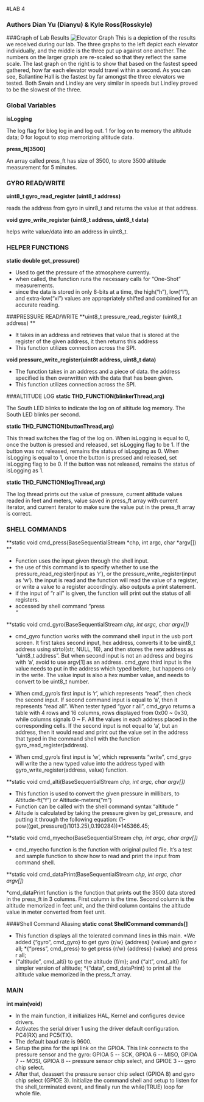 #LAB 4
### Authors Dian Yu (Dianyu) & Kyle Ross(Rosskyle)

###Graph of Lab Results
![Elevator Graph](http://imgur.com/HI943ao.png)
This is a depiction of the results we received during our lab. The three graphs to the left depict each elevator individually, and the middle is the three put up against one another. The numbers on the larger graph are re-scaled so that they reflect the same scale. The last graph on the right is to show that based on the fastest speed gathered, how far each elevator would travel within a second. As you can see, Ballantine Hall is the fastest by far amongst the three elevators we tested. Both Swain and Lindley are very similar in speeds but Lindley proved to be the slowest of the three. 


### Global Variables
**isLogging**

The log flag for blog log in and log out. 1 for log on to memory the altitude data; 0 for logout to stop memorizing altitude data. 

**press_ft[3500]**

An array called press_ft has size of 3500, to store 3500 altitude measurement for 5 minutes.

### GYRO READ/WRITE
**uint8_t gyro_read_register (uint8_t address)**

reads the address from gyro in uinr8_t and returns the value at that address.


**void gyro_write_register (uint8_t address, uint8_t data)**

helps write value/data into an address in uint8_t.



### HELPER FUNCTIONS
**static double get_pressure()**
* Used to get the pressure of the atmosphere currently.
* when called, the function runs the necessary calls for “One-Shot” measurements.
* since the data is stored in only 8-bits at a time, the high(“h”), low(“l”), and extra-low(“xl”) values are appropriately shifted and combined for an accurate reading.


###PRESSURE READ/WRITE
**uint8_t pressure_read_register (uint8_t address) **
* It takes in an address and retrieves that value that is stored at the register of the given address, it then returns this address
* This function utilizes connection across the SPI.



**void pressure_write_register(uint8t address, uint8_t data)**
* The function takes in an address and a piece of data. the address specified is then overwritten with the data that has been given.
* This function utilizes connection across the SPI.


###ALTITUDE LOG 
**static THD_FUNCTION(blinkerThread,arg)**

The South LED blinks to indicate the log on of altitude log memory. The South LED blinks per second.

**static THD_FUNCTION(buttonThread,arg)**

This thread switches the flag of the log on. When isLogging is equal to 0, once the button is pressed and released, set isLogging flag to be 1. If the button was not released, remains the status of isLogging as 0. When isLogging is equal to 1, once the button is pressed and released, set isLogging flag to be 0. If the button was not released, remains the status of isLogging as 1. 

**static THD_FUNCTION(logThread,arg)**

The log thread prints out the value of pressure, current altitude values readed in feet and meters, value saved in press_ft array with current iterator, and current iterator to make sure the value put in the press_ft array is correct.
 

### SHELL COMMANDS
**static void cmd_press(BaseSequentialStream *chp, int argc, char *argv[]) **
* Function uses the input given through the shell input.
* the use of this command is to specify whether to use the pressure_read_register(input as ‘r’), or the pressure_write_register(input as ‘w’). the input is read and the function will read the value of a register, or write a value to a register accordingly. also outputs a print statement.
* if the input of  “r all” is given, the function will print out the status of all registers.
* accessed by shell command “press <address> <value>”



**static void cmd_gyro(BaseSequentialStream *chp, int argc, char *argv[])**

* cmd_gyro function works with the command shell input in the usb port screen. It first takes second input, hex address, converts it to be uint8_t address using strtol(str, NULL, 16), and then stores the new address as “uint8_t address”. But when second input is not an address and begins with ‘a’, avoid to use argv[1] as an address. cmd_gyro third input is the value needs to put in the address which typed before, but happens only in the write. The value input is also a hex number value, and needs to  convert to be uint8_t number.

* When cmd_gyro’s first input is ‘r’, which represents “read”, then check the second input. If second command input is equal to ‘a’, then it represents “read all”. When tester typed “gyor r all”, cmd_gryo returns a table with 4 rows and 16  columns, rows displayed from 0x00 ~ 0x30, while columns signals 0 ~ F. All the values in each address placed in the corresponding cells. If the second input is not equal to ‘a’, but an address, then it would read and print out the value set in the address that typed in the command shell with the function gyro_read_register(address).

* When cmd_gyro’s first input is ‘w’, which represents “write”, cmd_gryo will write the a new typed value into the address typed with gyro_write_register(address, value) function.



**static void cmd_alti(BaseSequentialStream *chp, int argc, char *argv[])**
* This function is used to convert the given pressure in millibars, to Altitude-ft(“f”) or Altitude-meters(”m”)
* Function can be called with the shell command syntax “altitude <f or m>”
* Alitude is calculated by taking the pressure given by get_pressure, and putting it through the following equation:
        (1-pow((get_pressure()/1013.25),0.190284))*145366.45;



**static void cmd_myecho(BaseSequentialStream *chp, int argc, char *argv[])**

* cmd_myecho function is the function with original pulled file. It’s a test and sample function to show how to read and print the input from command shell.

**static void cmd_dataPrint(BaseSequentialStream *chp, int argc, char *argv[])**

*cmd_dataPrint function is the function that prints out the 3500 data stored in the press_ft in 3 columns. First column is the time. Second column is the altitude memorized in feet unit, and the third column contains the altitude value in meter converted from feet unit. 


####Shell Command Aliasing
**static const ShellCommand commands[]**

* This function displays all the tolerated command lines in this main. 
*We added {“gyro”, cmd_gyro} to get gyro {r/w} {address} {value} and gyro r all; 
*{“press”, cmd_press} to get press {r/w} {address} {value} and press r all;
* {“altitude”, cmd_alti} to get the altitude {f/m}; and {“alt”, cmd_alti} for simpler version of altitude; 
*{“data”, cmd_dataPrint} to print all the altitude value memorized in the press_ft array.


### MAIN
**int main(void)**

* In the main function, it initializes HAL, Kernel and configures device drivers.
* Activates the serial driver 1 using the driver default configuration. PC4(RX) and PC5(TX).
* The default baud rate is 9600.
* Setup the pins for the spi link on the GPIOA. This link connects to the pressure sensor and the gyro: GPIOA 5 -- SCK, GPIOA 6 -- MISO, GPIOA 7 -- MOSI, GPIOA 8 -- pressure sensor chip select, and GPIOE 3 -- gyro chip select.
* After that, deassert the pressure sensor chip select (GPIOA 8) and gyro chip select (GPIOE 3). Initialize the command shell and setup to listen for the shell_terminated event, and finally run the while(TRUE) loop for whole file.
